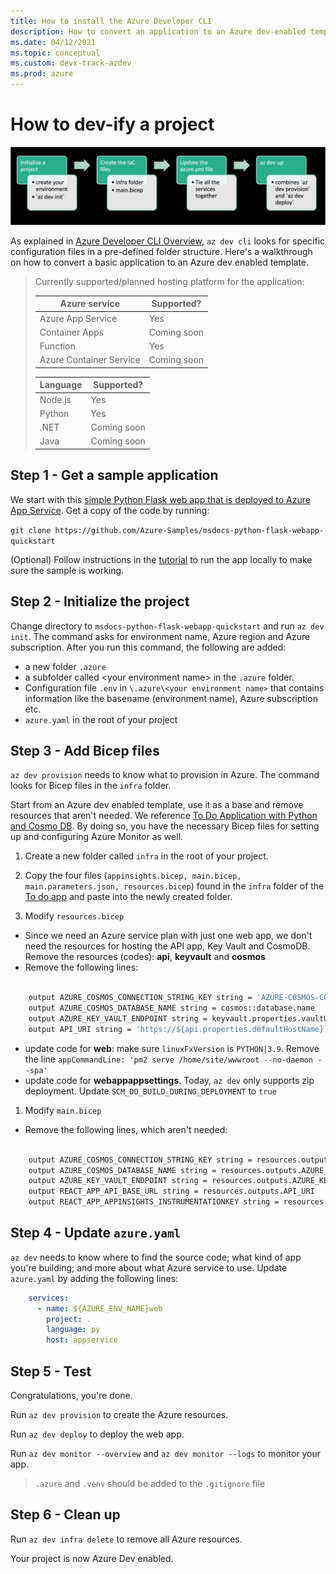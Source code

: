 ```yaml
---
title: How to install the Azure Developer CLI
description: How to convert an application to an Azure dev-enabled template.
ms.date: 04/12/2021
ms.topic: conceptual
ms.custom: devx-track-azdev
ms.prod: azure
---
```

# How to dev-ify a project

!["Dev-ify"](media/how-to-devify-a-project/dev-ify.png)

As explained in [Azure Developer CLI Overview](Azure-Developer-CLI-Overview), `az dev cli` looks for specific configuration files in a pre-defined folder structure. Here's a walkthrough on how to convert a basic application to an Azure dev enabled template.

> Currently supported/planned hosting platform for the application:
> 
> | Azure service      | Supported? |	 
> | ----------- | ----------- | 
> | Azure App Service | Yes  |
> | Container Apps    | Coming soon |
> | Function  | Yes |
> | Azure Container Service | Coming soon |
>
> | Language      | Supported? |	 
> | ----------- | ----------- | 
> | Node.js | Yes  |
> | Python    | Yes |
> | .NET | Coming soon |
> | Java | Coming soon |

## Step 1 - Get a sample application
We start with this [simple Python Flask web app that is deployed to Azure App Service](https://docs.microsoft.com/en-us/azure/app-service/quickstart-python?tabs=flask%2Cwindows%2Cazure-portal%2Cterminal-bash%2Cvscode-deploy%2Cdeploy-instructions-azportal%2Cdeploy-instructions-zip-azcli). Get a copy of the code by running:

`git clone https://github.com/Azure-Samples/msdocs-python-flask-webapp-quickstart`

(Optional) Follow instructions in the [tutorial](https://docs.microsoft.com/en-us/azure/app-service/quickstart-python?tabs=flask%2Cwindows%2Cazure-portal%2Cterminal-bash%2Cvscode-deploy%2Cdeploy-instructions-azportal%2Cdeploy-instructions-zip-azcli#1---sample-application) to run the app locally to make sure the sample is working.

## Step 2 - Initialize the project

Change directory to `msdocs-python-flask-webapp-quickstart` and run `az dev init`. The command asks for environment name, Azure region and Azure subscription. After you run this command, the following are added: 

- a new folder `.azure` 
- a subfolder called &lt;your environment name&gt; in the `.azure` folder. 
- Configuration file `.env` in `\.azure\<your environment name>` that contains information like the basename (environment name), Azure subscription etc.
- `azure.yaml` in the root of your project

## Step 3 - Add Bicep files

`az dev provision` needs to know what to provision in Azure. The command looks for Bicep files in the `infra` folder.

Start from an Azure dev enabled template, use it as a base and remove resources that aren't needed. We reference [To Do Application with Python and Cosmo DB](https://github.com/Azure-Samples/todo-python-mongo). By doing so, you have the necessary Bicep files for setting up and configuring Azure Monitor as well. 

1. Create a new folder called `infra` in the root of your project. 
1. Copy the four files (`appinsights.bicep, main.bicep, main.parameters.json, resources.bicep`) found in the `infra` folder of the  [To do app](https://github.com/Azure-Samples/todo-python-mongo) and paste into the newly created folder.

1. Modify `resources.bicep`

- Since we need an Azure service plan with just one web app, we don't need the resources for hosting the API app, Key Vault and CosmoDB. Remove the resources (codes): **api**, **keyvault** and **cosmos**
- Remove the following lines:

``` bash 

    output AZURE_COSMOS_CONNECTION_STRING_KEY string = 'AZURE-COSMOS-CONNECTION-STRING'
    output AZURE_COSMOS_DATABASE_NAME string = cosmos::database.name
    output AZURE_KEY_VAULT_ENDPOINT string = keyvault.properties.vaultUri    
    output API_URI string = 'https://${api.properties.defaultHostName}'

```

- update code for **web**: make sure `linuxFxVersion` is `PYTHON|3.9`. Remove the line `appCommandLine: 'pm2 serve /home/site/wwwroot --no-daemon --spa'`
- update code for **webappappsettings**. Today, `az dev` only supports zip deployment. Update `SCM_DO_BUILD_DURING_DEPLOYMENT` to `true`

1. Modify `main.bicep`

- Remove the following lines, which aren't needed:

``` bash

    output AZURE_COSMOS_CONNECTION_STRING_KEY string = resources.outputs.AZURE_COSMOS_CONNECTION_STRING_KEY
    output AZURE_COSMOS_DATABASE_NAME string = resources.outputs.AZURE_COSMOS_DATABASE_NAME
    output AZURE_KEY_VAULT_ENDPOINT string = resources.outputs.AZURE_KEY_VAULT_ENDPOINT
    output REACT_APP_API_BASE_URL string = resources.outputs.API_URI
    output REACT_APP_APPINSIGHTS_INSTRUMENTATIONKEY string = resources.outputs.APPINSIGHTS_INSTRUMENTATIONKEY

```

## Step 4 - Update `azure.yaml`

`az dev` needs to know where to find the source code; what kind of app you're building; and more about what Azure service to use. Update `azure.yaml` by adding the following lines:

```yml
    services:
      - name: ${AZURE_ENV_NAME}web
        project: .
        language: py
        host: appservice
```

## Step 5 - Test

Congratulations, you're done. 

Run `az dev provision` to create the Azure resources.

Run `az dev deploy` to deploy the web app.

Run `az dev monitor --overview` and `az dev monitor --logs` to monitor your app.

> `.azure` and `.venv` should be added to the `.gitignore` file

## Step 6 - Clean up

Run `az dev infra delete` to remove all Azure resources.

Your project is now Azure Dev enabled.